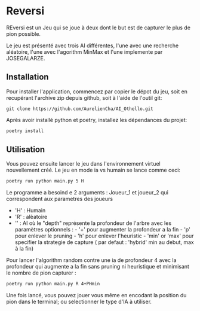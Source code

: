 # Reversi

REversi est un Jeu qui se joue à deux dont le but est de capturer le plus de pion possible.

Le jeu est présenté avec trois AI différentes, l'une avec une recherche aléatoire, l'une avec l'agorithm MinMax et l'une implemente par JOSEGALARZE.


## Installation

Pour installer l'application, commencez par copier le dépot du jeu,
soit en recupérant l'archive zip depuis github, soit à l'aide de l'outil git:
```
git clone https://github.com/AurelienCha/AI_Othello.git
```

Après avoir installé python et poetry, installez les dépendances du projet:

```bash
poetry install
```

## Utilisation

Vous pouvez ensuite lancer le jeu dans l'environnement virtuel nouvellement créé.
Le jeu en mode ia vs humain se lance comme ceci:
```bash
poetry run python main.py 5 H
```
Le programme a besoind e 2 arguments : Joueur_1 et joueur_2 qui correspondent aux parametres des joueurs 
 - 'H' : Humain
 - 'R' : alèatoire
 - '<depth>' : AI où le "depth" représente la profondeur de l'arbre avec les paramètres optionnels :
               - '+' pour augmenter la profondeur a la fin
               - 'p' pour enlever le pruning
               - 'h' pour enlever l'heuristic
               - 'min' or 'max' pour specifier la strategie de capture ( par defaut : 'hybrid' min au debut, max à la fin)

Pour lancer l'algorithm random contre une ia de profondeur 4 avec la profondeur qui augmente a la fin sans pruning ni heuristique et minimisant le nombre de pion capturer :
```bash
poetry run python main.py R 4+PHmin
```

Une fois lancé, vous pouvez jouer vous même en encodant la position du pion dans le terminal; ou selectionner le type d'IA à utiliser.




